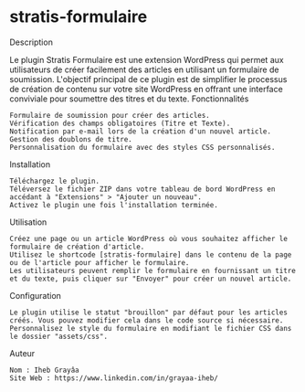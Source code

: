 # stratis-formulaire

Description

Le plugin Stratis Formulaire est une extension WordPress qui permet aux utilisateurs de créer facilement des articles en utilisant un formulaire de soumission. L'objectif principal de ce plugin est de simplifier le processus de création de contenu sur votre site WordPress en offrant une interface conviviale pour soumettre des titres et du texte.
Fonctionnalités

    Formulaire de soumission pour créer des articles.
    Vérification des champs obligatoires (Titre et Texte).
    Notification par e-mail lors de la création d'un nouvel article.
    Gestion des doublons de titre.
    Personnalisation du formulaire avec des styles CSS personnalisés.

Installation

    Téléchargez le plugin.
    Téléversez le fichier ZIP dans votre tableau de bord WordPress en accédant à "Extensions" > "Ajouter un nouveau".
    Activez le plugin une fois l'installation terminée.

Utilisation

    Créez une page ou un article WordPress où vous souhaitez afficher le formulaire de création d'article.
    Utilisez le shortcode [stratis-formulaire] dans le contenu de la page ou de l'article pour afficher le formulaire.
    Les utilisateurs peuvent remplir le formulaire en fournissant un titre et du texte, puis cliquer sur "Envoyer" pour créer un nouvel article.

Configuration

    Le plugin utilise le statut "brouillon" par défaut pour les articles créés. Vous pouvez modifier cela dans le code source si nécessaire.
    Personnalisez le style du formulaire en modifiant le fichier CSS dans le dossier "assets/css".

Auteur

    Nom : Iheb Grayâa
    Site Web : https://www.linkedin.com/in/grayaa-iheb/
